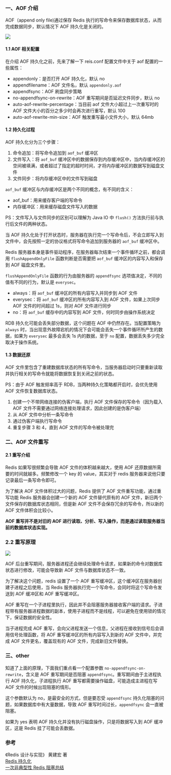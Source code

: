 ### 一、AOF 介绍

AOF（append only file)通过保存 Redis 执行的写命令来保存数据库状态，从而完成数据同步，默认情况下 AOF 持久化是关闭的。

![](https://raw.githubusercontent.com/zhchenme/go/master/image/%E5%9F%BA%E7%A1%80/aof-process.png)

#### 1.1 AOF 相关配置

在介绍 AOF 持久化之前，先来了解一下 reis.conf 配置文件中关于 aof 配置的一些属性：

- appendonly：是否打开 AOF 持久化，默认 no
- appendfilename：AOF 文件名，默认 `appendonly.aof`
- appendfsync：AOF 刷盘同步策略
- no-appendfsync-on-rewrite：AOF 重写期间是否延迟文件同步，默认 no
- auto-aof-rewrite-percentage：当目前 aof 文件大小超过上一次重写时的 AOF 文件大小的百分之多少时会再次进行重写，默认 100
- auto-aof-rewrite-min-size：AOF 触发重写最小文件大小，默认 64mb

#### 1.2 持久化过程

AOF 持久化分为三个步骤：

 1. 命令追加：将写命令追加到 `aof_buf` 缓冲区
 2. 文件写入：将 `aof_buf` 缓冲区中的数据保存到内存缓冲区中，当内存缓冲区的空间被填满，或者超过了指定的超时时间，才将内存缓冲区的数据写到磁盘文件
 3. 文件同步：将内存缓冲区中的文件写到磁盘

`aof_buf` 缓冲区与内存缓冲区是两个不同的概念，有不同的含义：

  - aof_buf：用来缓存客户端的写命令
  - 内存缓冲区：用来缓存磁盘文件写入的数据

PS：文件写入与文件同步的区别可以理解为 Java IO 中 `flush()` 方法执行前与执行后文件的两种状态。

当 AOF 持久化处于打开状态时，服务器在执行完一个写命令后，不会立即写入到文件中，会先按照一定的协议格式将写命令追加到服务器的 `aof_buf` 缓冲区中。

Redis 服务器本身是事件驱动程序，在服务器每次结束一个事件循环之前，都会调用 `flushAppendOnlyFile` 函数判断是否需要把 `aof_buf` 缓冲区的内容写入和保存到 AOF 磁盘文件里。

`flushAppendOnlyFile` 函数的行为由服务器的 `appendfsync` 选项值决定，不同的值有不同的行为，默认是 `everysec`。

 - always：将 `aof_buf` 缓冲区的所有内容写入并同步到 AOF 文件
 - everysec：将 `aof_buf` 缓冲区的所有内容写入到 AOF 文件，如果上次同步 AOF 文件的时间超过 1s，则对 AOF 文件进行同步
 - no：将 `aof_buf` 缓存中的内容写到 AOF 文件，何时同步由操作系统决定

RDB 持久化可能会丢失部分数据，这个问题在 AOF 中仍然存在。当配置策略为 `always` 时，当出现意外故障宕机的情况下会可能会丢失一个事件循环所产生的数据，如果为 `everysec` 最多会丢失 1s 内的数据，至于 `no` 配置，数据丢失多少完全取决于操作系统。

#### 1.3 数据还原

AOF 文件里包含了重建数据库状态的所有写命令，当服务器启动时只要重新读取并执行相关的写命令就能将数据恢复到关闭之前的状态。

PS：由于 AOF 触发频率高于 RDB，当两种持久化策略都开启时，会优先使用 AOF 文件恢复数据库状态。

 1. 创建一个不带网络连接的伪客户端，执行 AOF 文件保存的写命令（因为载入 AOF 文件不需要通过网络连接处理请求，因此创建的是伪客户端）
 2. 从 AOF 文件中分析一条写命令
 3. 通过伪客户端执行写命令
 4. 重复步骤 3 和 4，直到 AOF 文件的写命令被处理完

### 二、AOF 文件重写

#### 2.1 重写介绍

Redis 如果写很频繁会导致 AOF 文件的体积越来越大，使用 AOF 还原数据所需要的时间就越多。频繁修改一个 key 的 value，其实对于 redis 服务器来说他只要记录最后一条写命令即可。

为了解决 AOF 文件体积过大的问题，Redis 提供了 AOF 文件重写功能，通过重写功能 Redis 服务器会创建一个新的 AOF 文件替代原有的 AOF 文件，新旧两个文件保存的数据库状态相同，但是新 AOF 文件不会保存冗余的写命令，所以新的 AOF 文件体积会比较小。

**AOF 重写并不是对旧的 AOF 进行读取、分析、写入操作，而是通过读取服务器当前的数据库状态实现。**

### 2.2 重写原理

![](https://raw.githubusercontent.com/zhchenme/go/master/image/%E5%9F%BA%E7%A1%80/aof-rewrite.png)

AOF 后台重写期间，服务器进程还会继续处理命令请求，如果新的命令对数据库状态进行修改，可能会导致新 AOF 文件与数据库状态不一致。

为了解决这个问题，redis 设置了一个 AOF 重写缓冲区，这个缓冲区在服务器创建子进程之后使用，当 Redis 服务器执行完一个写命令，会同时将这个写命令发送到 AOF 缓冲区和 AOF 重写缓冲区。

AOF 重写在一个子进程里执行，因此并不会阻塞服务器接收客户端的请求。子进程带有服务器进程数据的副本，使用子进程而不是线程，可以避免在使用锁的情况下，保证数据的安全性。

当子进程完成 AOF 重写，会向父进程发送一个信息，父进程在接收到信号后会调用信号处理函数，将 AOF 重写缓冲区的所有内容写入到新的 AOF 文件中，并完成 AOF 文件更名，覆盖现有的 AOF 文件，完成新旧文件替换。

### 三、other

知道了上面的原理，下面我们重点看一个配置参数 `no-appendfsync-on-rewrite`，含义是 AOF 重写期间是否阻塞 `appendfsync`。重写期间由于主进程执行 AOF 持久化，子进程执行 AOF 重写都需要操作磁盘，可能造成主进程在写 AOF 文件的时候出现阻塞的情形。

这个参数默认为 no，是最安全的方式，但是要忍受 `appendfsync` 持久化阻塞的问题，如果数据库中有大量数据，导致 AOF 重写时间过长，`appendfsync` 会一直被阻塞。

如果为 yes 表明 AOF 持久化并没有执行磁盘操作，只是将数据写入到 AOF 缓冲区，这是 Redis 挂了可能会丢数据。

### 参考
《Redis 设计与实现》 黄建宏 著 <br>
[Redis 持久化](http://www.redis.cn/topics/persistence.html) <br>
[一次非典型性 Redis 阻塞总结](https://liudanking.com/performance/%E4%B8%80%E6%AC%A1%E9%9D%9E%E5%85%B8%E5%9E%8B%E6%80%A7-redis-%E9%98%BB%E5%A1%9E%E6%80%BB%E7%BB%93/) <br>